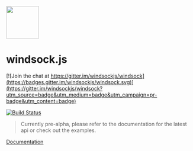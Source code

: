 <img width="88" src="https://raw.githubusercontent.com/windsockjs/windsock-artwork/master/windsock_2x.png">

# windsock.js

[![Join the chat at https://gitter.im/windsockjs/windsock](https://badges.gitter.im/windsockjs/windsock.svg)](https://gitter.im/windsockjs/windsock?utm_source=badge&utm_medium=badge&utm_campaign=pr-badge&utm_content=badge)

[![Build Status](https://travis-ci.org/windsockjs/windsock.svg)](https://travis-ci.org/windsockjs/windsock)

> Currently pre-alpha, please refer to the documentation for the latest api or check out the examples.

[Documentation](http://windsockjs.github.io/windsock/)
